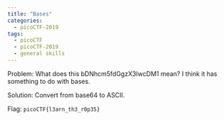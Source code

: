 ```yaml
---
title: "Bases"
categories:
  - picoCTF-2019
tags:
  - picoCTF
  - picoCTF-2019
  - general skills
---
```


Problem: What does this bDNhcm5fdGgzX3IwcDM1 mean? I think it has something to do with bases.

Solution: Convert from base64 to ASCII.

Flag: ```picoCTF{l3arn_th3_r0p35}```